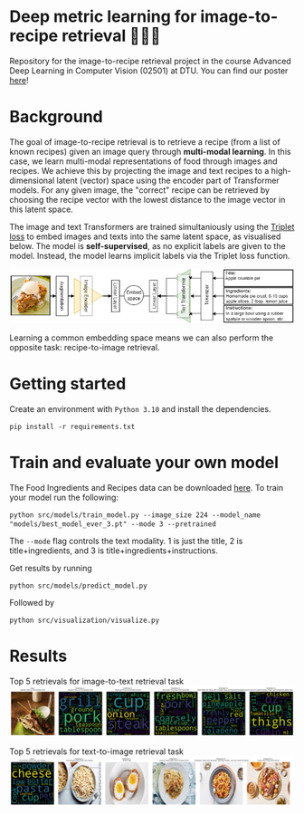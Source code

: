 # Deep metric learning for image-to-recipe retrieval 🍕🍔🥗
Repository for the image-to-recipe retrieval project in the course Advanced Deep Learning in Computer Vision (02501) at DTU. You can find our poster [here](poster/poster_ADLCV.pdf)!

# Background
The goal of image-to-recipe retrieval is to retrieve a recipe (from a list of known recipes) given an image query through **multi-modal learning**. In this case, we learn multi-modal representations of food through images and recipes. We achieve this by projecting the image and text recipes to a high-dimensional latent (vector) space using the encoder part of Transformer models. For any given image, the "correct" recipe can be retrieved by choosing the recipe vector with the lowest distance to the image vector in this latent space. 

The image and text Transformers are trained simultaniously using the [Triplet loss](https://en.wikipedia.org/wiki/Triplet_loss) to embed images and texts into the same latent space, as visualised below. The model is **self-supervised**, as no explicit labels are given to the model. Instead, the model learns implicit labels via the Triplet loss function. 

![alttext](reports/figures/architecture.png)

Learning a common embedding space means we can also perform the opposite task: recipe-to-image retrieval.

# Getting started
Create an environment with ``Python 3.10`` and install the dependencies.
```
pip install -r requirements.txt
```

# Train and evaluate your own model
The Food Ingredients and Recipes data can be downloaded [here](https://www.kaggle.com/datasets/pes12017000148/food-ingredients-and-recipe-dataset-with-images). To train your model run the following:
```
python src/models/train_model.py --image_size 224 --model_name "models/best_model_ever_3.pt" --mode 3 --pretrained
```
The ``--mode`` flag controls the text modality. 1 is just the title, 2 is title+ingredients, and 3 is title+ingredients+instructions.


Get results by running 
```
python src/models/predict_model.py
```
Followed by
```
python src/visualization/visualize.py
```

# Results
Top 5 retrievals for image-to-text retrieval task
![alt text](reports/figures/img2text.gif)

Top 5 retrievals for text-to-image retrieval task
![alt text](reports/figures/text2img.gif)
